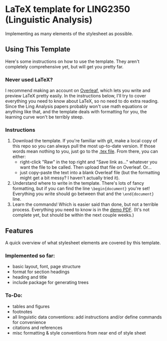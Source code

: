 # LaTeX template for LING2350 (Linguistic Analysis)
Implementing as many elements of the stylesheet as possible.

## Using This Template
Here's some instructions on how to use the template. They aren't completely comprehensive yet, but will get you pretty far.
### Never used LaTeX?
I recommend making an account on [Overleaf](https://www.overleaf.com), which lets you write and preview LaTeX pretty easily. In the instructions below, I'll try to cover everything you need to know about LaTeX, so no need to do extra reading. Since the Ling Analysis papers probably won't use math equations or anything like that, and the template deals with formatting for you, the learning curve won't be terribly steep.
### Instructions
1. Download the template. If you're familiar with git, make a local copy of this repo so you can always pull the most up-to-date version. If those words mean nothing to you, just go to the [.tex file](https://github.com/trholdridge/ling-style-template/blob/main/ling_analysis_template.tex). From there, you can either:
    * right-click "Raw" in the top right and "Save link as..." whatever you want the file to be called. Then upload that file on Overleaf. Or...
    * just copy-paste the text into a blank Overleaf file (but the formatting might get a bit messy? I haven't actually tried it).
2. Understand where to write in the template. There's lots of fancy formatting, but if you can find the line `\begin{document}` you're set! Everything you write should go between that and the `\end{document}` line.
3. Learn the commands! Which is easier said than done, but not a terrible process. Everything you need to know is in the [demo PDF](https://github.com/trholdridge/ling-style-template/blob/main/ling_analysis_demo.pdf). (It's not complete yet, but should be within the next couple weeks.)

## Features
A quick overview of what stylesheet elements are covered by this template.
### Implemented so far:
- basic layout, font, page structure
- format for section headings
- heading and title
- include package for generating trees
### To-Do:
- tables and figures
- footnotes
- all linguistic data conventions: add instructions and/or define commands for convenience
- citations and references
- misc formatting & style conventions from near end of style sheet
